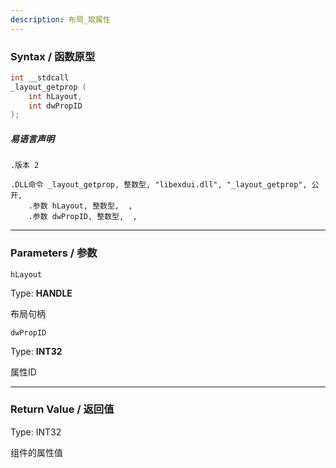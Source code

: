 ```yaml
---
description: 布局_取属性
---
```


### Syntax / 函数原型

```C++
int __stdcall 
_layout_getprop (
    int hLayout,
    int dwPropID
);
```

##### 易语言声明

```Elang
.版本 2

.DLL命令 _layout_getprop, 整数型, "libexdui.dll", "_layout_getprop", 公开, 
    .参数 hLayout, 整数型,  , 
    .参数 dwPropID, 整数型,  , 
```

---

### Parameters / 参数

`hLayout`

Type: **HANDLE**

布局句柄

`dwPropID`

Type: **INT32**

属性ID

---

### Return Value / 返回值

Type: INT32

组件的属性值
